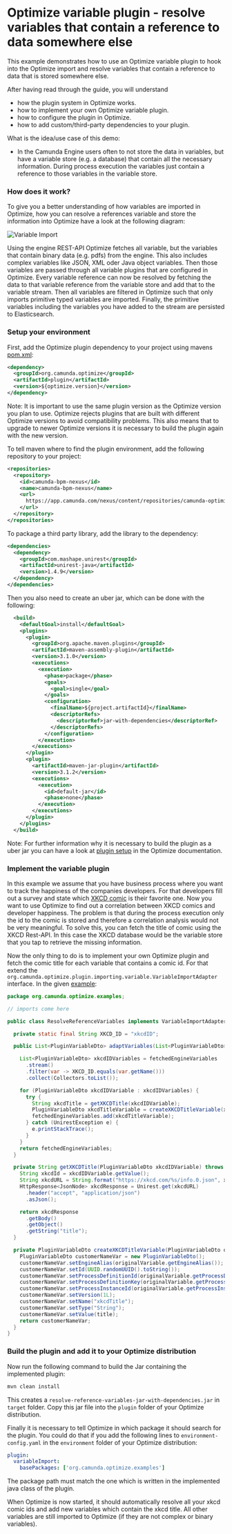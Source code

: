# Optimize variable plugin - resolve variables that contain a reference to data somewhere else

This example demonstrates how to use an Optimize variable plugin to hook into the
Optimize import and resolve variables that contain a reference to data that is stored
somewhere else. 

After having read through the guide, you will understand

* how the plugin system in Optimize works.
* how to implement your own Optimize variable plugin.
* how to configure the plugin in Optimize.
* how to add custom/third-party dependencies to your plugin.

What is the idea/use case of this demo:

* In the Camunda Engine users often to not store the data in variables, but
have a variable store (e.g. a database) that contain all the necessary information.
During process execution the variables just contain a reference to those variables
in the variable store.

### How does it work?

To give you a better understanding of how variables are imported in Optimize, 
how you can resolve a references variable and store the information into Optimize
have a look at the following diagram:

![Variable Import][1]

Using the engine REST-API Optimize fetches all variable, but the variables 
that contain binary data (e.g. pdfs) from the engine. This also includes complex 
variables like JSON, XML oder Java object variables. Then those variables are 
passed through all variable plugins that are configured in Optimize. Every variable
reference can now be resolved by fetching the data to that variable reference from
the variable store and add that to the variable stream. Then all variables are 
filtered in Optimize such that only imports primitive typed variables are imported.
Finally, the primitive variables including the variables you have added to the stream
are persisted to Elasticsearch.

### Setup your environment

First, add the Optimize plugin dependency to your project using mavens [pom.xml][3]:

```xml
<dependency>
  <groupId>org.camunda.optimize</groupId>
  <artifactId>plugin</artifactId>
  <version>${optimize.version}</version>
</dependency>
```

Note: It is important to use the same plugin version as the Optimize version you plan to use.
Optimize rejects plugins that are built with different Optimize versions to avoid compatibility problems.
This also means that to upgrade to newer Optimize versions it is necessary to build the plugin again with the new version.


To tell maven where to find the plugin environment, add the following repository to your project:

```xml
<repositories>
  <repository>
    <id>camunda-bpm-nexus</id>
    <name>camunda-bpm-nexus</name>
    <url>
      https://app.camunda.com/nexus/content/repositories/camunda-optimize
    </url>
  </repository>
</repositories>
```

To package a third party library, add the library to the dependency:
```xml
<dependencies>
  <dependency>
    <groupId>com.mashape.unirest</groupId>
    <artifactId>unirest-java</artifactId>
    <version>1.4.9</version>
  </dependency>
</dependencies>
```

Then you also need to create an uber jar, which can be done with the following:
```xml
  <build>
    <defaultGoal>install</defaultGoal>
    <plugins>
      <plugin>
        <groupId>org.apache.maven.plugins</groupId>
        <artifactId>maven-assembly-plugin</artifactId>
        <version>3.1.0</version>
        <executions>
          <execution>
            <phase>package</phase>
            <goals>
              <goal>single</goal>
            </goals>
            <configuration>
              <finalName>${project.artifactId}</finalName>
              <descriptorRefs>
                <descriptorRef>jar-with-dependencies</descriptorRef>
              </descriptorRefs>
            </configuration>
          </execution>
        </executions>
      </plugin>
      <plugin>
        <artifactId>maven-jar-plugin</artifactId>
        <version>3.1.2</version>
        <executions>
          <execution>
            <id>default-jar</id>
            <phase>none</phase>
          </execution>
        </executions>
      </plugin>
    </plugins>
  </build>
```
Note: For further information why it is necessary to build the plugin as a uber jar you can have a look
at [plugin setup][5] in the Optimize documentation.

### Implement the variable plugin

In this example we assume that you have business process where you want to track
the happiness of the companies developers. For that developers fill out a survey
and state which [XKCD comic][4] is their favorite one. Now you want to use Optimize
to find out a correlation between XKCD comics and developer happiness. The problem
is that during the process execution only the id to the comic is stored and therefore
a correlation analysis would not be very meaningful. To solve this, you can fetch
the title of comic using the XKCD Rest-API. In this case the XKCD database would
be the variable store that you tap to retrieve the missing information.

Now the only thing to do is to implement your own Optimize plugin and fetch the
comic title for each variable that contains a comic id. For that extend the 
`org.camunda.optimize.plugin.importing.variable.VariableImportAdapter` interface. In 
the given [example][2]:

```java
package org.camunda.optimize.examples;

// imports come here

public class ResolveReferenceVariables implements VariableImportAdapter {

  private static final String XKCD_ID = "xkcdID";

  public List<PluginVariableDto> adaptVariables(List<PluginVariableDto> fetchedEngineVariables) {

    List<PluginVariableDto> xkcdIDVariables = fetchedEngineVariables
      .stream()
      .filter(var -> XKCD_ID.equals(var.getName()))
      .collect(Collectors.toList());

    for (PluginVariableDto xkcdIDVariable : xkcdIDVariables) {
      try {
        String xkcdTitle = getXKCDTitle(xkcdIDVariable);
        PluginVariableDto xkcdTitleVariable = createXKCDTitleVariable(xkcdIDVariable, xkcdTitle);
        fetchedEngineVariables.add(xkcdTitleVariable);
      } catch (UnirestException e) {
        e.printStackTrace();
      }
    }
    return fetchedEngineVariables;
  }

  private String getXKCDTitle(PluginVariableDto xkcdIDVariable) throws UnirestException {
    String xkcdId = xkcdIDVariable.getValue();
    String xkcdURL = String.format("https://xkcd.com/%s/info.0.json", xkcdId);
    HttpResponse<JsonNode> xkcdResponse = Unirest.get(xkcdURL)
      .header("accept", "application/json")
      .asJson();

    return xkcdResponse
      .getBody()
      .getObject()
      .getString("title");
  }

  private PluginVariableDto createXKCDTitleVariable(PluginVariableDto originalVariable, String title) {
    PluginVariableDto customerNameVar = new PluginVariableDto();
    customerNameVar.setEngineAlias(originalVariable.getEngineAlias());
    customerNameVar.setId(UUID.randomUUID().toString());
    customerNameVar.setProcessDefinitionId(originalVariable.getProcessDefinitionId());
    customerNameVar.setProcessDefinitionKey(originalVariable.getProcessDefinitionKey());
    customerNameVar.setProcessInstanceId(originalVariable.getProcessInstanceId());
    customerNameVar.setVersion(1L);
    customerNameVar.setName("xkcdTitle");
    customerNameVar.setType("String");
    customerNameVar.setValue(title);
    return customerNameVar;
  }
}
```

### Build the plugin and add it to your Optimize distribution

Now run the following command to build the Jar containing the implemented plugin:

```cmd
mvn clean install
```

This creates a `resolve-reference-variables-jar-with-dependencies.jar` 
in `target` folder. Copy this jar file into the `plugin` folder of your 
Optimize distribution.

Finally it is necessary to tell Optimize in which package it should search for the plugin. You 
could do that if you add the following lines to `environment-config.yaml` in the 
`environment` folder of your Optimize distribution:
```yaml
plugin:
  variableImport:
    basePackages: ['org.camunda.optimize.examples']
```

The package path must match the one which is written in the implemented java class of the plugin.

When Optimize is now started, it should automatically resolve all your xkcd comic ids and 
add new variables which contain the xkcd title. All other variables are still imported to 
Optimize (if they are not complex or binary variables).

[1]: docs/resolve-variable-references.png
[2]: src/main/java/org/camunda/optimize/examples/ResolveReferenceVariables.java
[3]: pom.xml
[4]: https://xkcd.com/
[5]: https://docs.camunda.org/optimize/latest/technical-guide/plugins/#setup-your-environment
